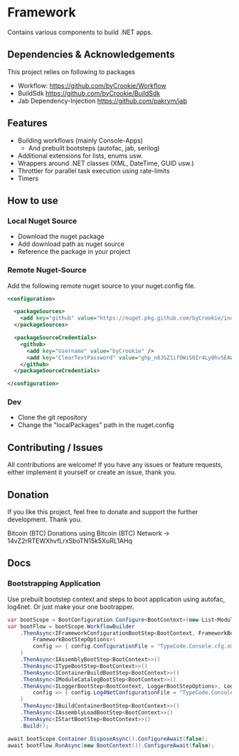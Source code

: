 # Framework
Contains various components to build .NET apps.

## Dependencies & Acknowledgements
This project relies on following to packages
* Workflow: https://github.com/byCrookie/Workflow
* BuildSdk https://github.com/byCrookie/BuildSdk
* Jab Dependency-Injection https://github.com/pakrym/jab

## Features

* Building workflows (mainly Console-Apps)
  * And prebuilt bootsteps (autofac, jab, serilog)
* Additional extensions for lists, enums usw.
* Wrappers around .NET classes (XML, DateTime, GUID usw.)
* Throttler for parallel task execution using rate-limits
* Timers

## How to use

### Local Nuget Source
* Download the nuget package 
* Add download path as nuget source
* Reference the package in your project

### Remote Nuget-Source

Add the following remote nuget source to your nuget.config file.

```xml
<configuration>

  <packageSources>
    <add key="github" value="https://nuget.pkg.github.com/byCrookie/index.json" />
  </packageSources>

  <packageSourceCredentials>
    <github>
      <add key="Username" value="byCrookie" />
      <add key="ClearTextPassword" value="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" />
    </github>
  </packageSourceCredentials>

</configuration>
```

### Dev

* Clone the git repository
* Change the "localPackages" path in the nuget.config

## Contributing / Issues
All contributions are welcome! If you have any issues or feature requests, either implement it yourself or create an issue, thank you.

## Donation
If you like this project, feel free to donate and support the further development. Thank you.

Bitcoin (BTC) Donations using Bitcoin (BTC) Network -> 14vZ2rRTEWXhvfLrxSboTN15k5XuRL1AHq

## Docs

### Bootstrapping Application
Use prebuilt bootstep context and steps to boot application
using autofac, log4net. Or just make your one bootrapper.

```C#
var bootScope = BootConfiguration.Configure<BootContext>(new List<Module> {new BootstrappingModule()});
var bootFlow = bootScope.WorkflowBuilder
    .ThenAsync<IFrameworkConfigurationBootStep<BootContext, FrameworkBootStepOptions>,
        FrameworkBootStepOptions>(
        config => { config.ConfigurationFile = "TypeCode.Console.cfg.xml"; }
    )
    .ThenAsync<IAssemblyBootStep<BootContext>>()
    .ThenAsync<ITypeBootStep<BootContext>>()
    .ThenAsync<IContainerBuildBootStep<BootContext>>()
    .ThenAsync<IModuleCatalogBootStep<BootContext>>()
    .ThenAsync<ILoggerBootStep<BootContext, LoggerBootStepOptions>, LoggerBootStepOptions>(
        config => { config.Log4NetConfigurationFile = "TypeCode.Console.cfg.xml"; }
    )
    .ThenAsync<IBuildContainerBootStep<BootContext>>()
    .ThenAsync<IAssemblyLoadBootStep<BootContext>>()
    .ThenAsync<IStartBootStep<BootContext>>()
    .Build();

await bootScope.Container.DisposeAsync().ConfigureAwait(false);
await bootFlow.RunAsync(new BootContext()).ConfigureAwait(false);
```

